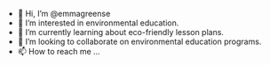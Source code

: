 - 👋 Hi, I’m @emmagreense
- 👀 I’m interested in environmental education.
- 🌱 I’m currently learning about eco-friendly lesson plans.
- 💞️ I’m looking to collaborate on environmental education programs.
- 📫 How to reach me ...

<!---
emmagreense/emmagreense is a ✨ special ✨ repository because its `README.md` (this file) appears on your GitHub profile.
You can click the Preview link to take a look at your changes.
--->
